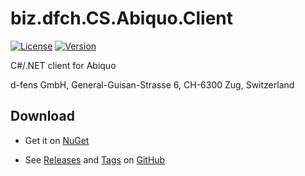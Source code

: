 # biz.dfch.CS.Abiquo.Client
[![License](https://img.shields.io/badge/license-Apache%20License%202.0-blue.svg)](https://github.com/dfensgmbh/biz.dfch.CS.Abiquo.Client/blob/master/LICENSE)
[![Version](https://img.shields.io/nuget/v/biz.dfch.CS.Abiquo.Client.svg)](https://www.nuget.org/packages/biz.dfch.CS.Abiquo.Client/)

C#/.NET client for Abiquo

d-fens GmbH, General-Guisan-Strasse 6, CH-6300 Zug, Switzerland

## Download

* Get it on [NuGet](https://www.nuget.org/packages/biz.dfch.CS.Abiquo.Client/)

* See [Releases](https://github.com/dfensgmbh/biz.dfch.CS.Abiquo.Client/releases) and [Tags](https://github.com/dfensgmbh/biz.dfch.CS.Abiquo.Client/tags) on [GitHub](https://github.com/dfensgmbh/biz.dfch.CS.Abiquo.Client)
